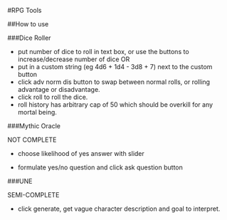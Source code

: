 #RPG Tools


##How to use

###Dice Roller 
- put number of dice to roll in text box, or use the buttons to increase/decrease number of dice
OR
- put in a custom string (eg 4d6 + 1d4 - 3d8 + 7) next to the custom button
- click adv norm dis button to swap between normal rolls, or rolling advantage or disadvantage.
- click roll to roll the dice.
- roll history has arbitrary cap of 50 which should be overkill for any mortal being.

###Mythic Oracle

NOT COMPLETE

- choose likelihood of yes answer with slider

- formulate yes/no question and click ask question button


###UNE 

SEMI-COMPLETE

- click generate, get vague character description and goal to interpret.
